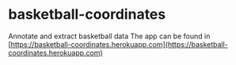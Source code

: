 # basketball-coordinates
Annotate and extract basketball data
The app can be found in [https://basketball-coordinates.herokuapp.com](https://basketball-coordinates.herokuapp.com)
